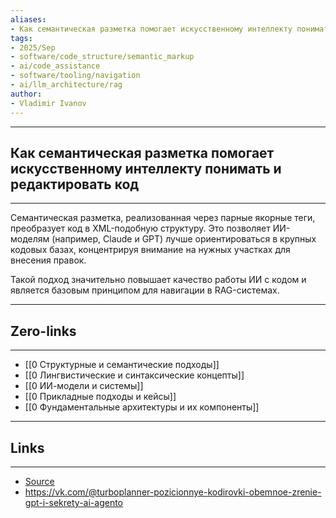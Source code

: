 ```yaml
---
aliases: 
- Как семантическая разметка помогает искусственному интеллекту понимать и редактировать код 
tags:
- 2025/Sep
- software/code_structure/semantic_markup
- ai/code_assistance
- software/tooling/navigation
- ai/llm_architecture/rag
author:
- Vladimir Ivanov
---
```

-----
##  Как семантическая разметка помогает искусственному интеллекту понимать и редактировать код
-----
Семантическая разметка, реализованная через парные якорные теги, преобразует код в XML-подобную структуру. Это позволяет ИИ-моделям (например, Claude и GPT) лучше ориентироваться в крупных кодовых базах, концентрируя внимание на нужных участках для внесения правок. 

Такой подход значительно повышает качество работы ИИ с кодом и является базовым принципом для навигации в RAG-системах.

---
## Zero-links
---
- [[0 Структурные и семантические подходы]]
- [[0 Лингвистические и синтаксические концепты]]
- [[0 ИИ-модели и системы]]
- [[0 Прикладные подходы и кейсы]]
- [[0 Фундаментальные архитектуры и их компоненты]]

---
## Links
---
- [Source](https://t.me/turboproject/2088)
- https://vk.com/@turboplanner-pozicionnye-kodirovki-obemnoe-zrenie-gpt-i-sekrety-ai-agento